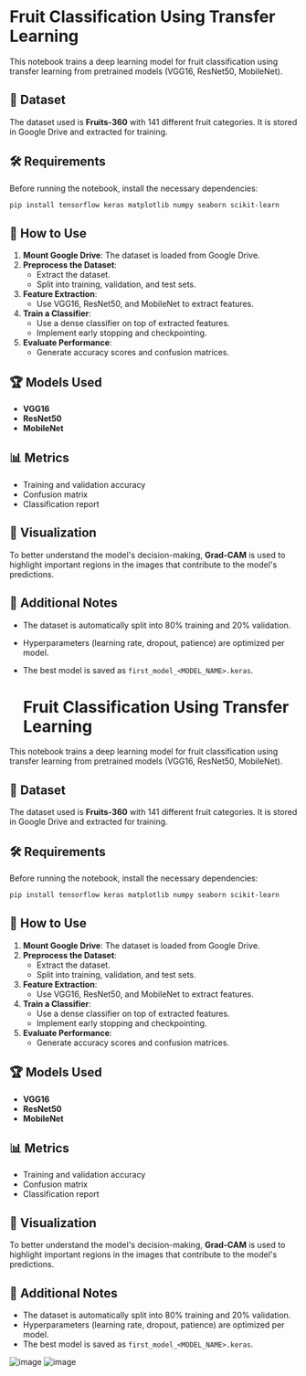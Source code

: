 # Fruit Classification Using Transfer Learning

This notebook trains a deep learning model for fruit classification using transfer learning from pretrained models (VGG16, ResNet50, MobileNet).

## 📂 Dataset

The dataset used is **Fruits-360** with 141 different fruit categories. It is stored in Google Drive and extracted for training.

## 🛠️ Requirements

Before running the notebook, install the necessary dependencies:

```sh
pip install tensorflow keras matplotlib numpy seaborn scikit-learn
```

## 🚀 How to Use

1. **Mount Google Drive**: The dataset is loaded from Google Drive.
2. **Preprocess the Dataset**:
   - Extract the dataset.
   - Split into training, validation, and test sets.
3. **Feature Extraction**:
   - Use VGG16, ResNet50, and MobileNet to extract features.
4. **Train a Classifier**:
   - Use a dense classifier on top of extracted features.
   - Implement early stopping and checkpointing.
5. **Evaluate Performance**:
   - Generate accuracy scores and confusion matrices.

## 🏆 Models Used

- **VGG16**
- **ResNet50**
- **MobileNet**

## 📊 Metrics

- Training and validation accuracy
- Confusion matrix
- Classification report

## 🎨 Visualization

To better understand the model's decision-making, **Grad-CAM** is used to highlight important regions in the images that contribute to the model's predictions.

## 🔗 Additional Notes

- The dataset is automatically split into 80% training and 20% validation.
- Hyperparameters (learning rate, dropout, patience) are optimized per model.
- The best model is saved as `first_model_<MODEL_NAME>.keras`.

  # Fruit Classification Using Transfer Learning

This notebook trains a deep learning model for fruit classification using transfer learning from pretrained models (VGG16, ResNet50, MobileNet).

## 📂 Dataset

The dataset used is **Fruits-360** with 141 different fruit categories. It is stored in Google Drive and extracted for training.

## 🛠️ Requirements

Before running the notebook, install the necessary dependencies:

```sh
pip install tensorflow keras matplotlib numpy seaborn scikit-learn
```

## 🚀 How to Use

1. **Mount Google Drive**: The dataset is loaded from Google Drive.
2. **Preprocess the Dataset**:
   - Extract the dataset.
   - Split into training, validation, and test sets.
3. **Feature Extraction**:
   - Use VGG16, ResNet50, and MobileNet to extract features.
4. **Train a Classifier**:
   - Use a dense classifier on top of extracted features.
   - Implement early stopping and checkpointing.
5. **Evaluate Performance**:
   - Generate accuracy scores and confusion matrices.

## 🏆 Models Used

- **VGG16**
- **ResNet50**
- **MobileNet**

## 📊 Metrics

- Training and validation accuracy
- Confusion matrix
- Classification report

## 🎨 Visualization

To better understand the model's decision-making, **Grad-CAM** is used to highlight important regions in the images that contribute to the model's predictions.

## 🔗 Additional Notes

- The dataset is automatically split into 80% training and 20% validation.
- Hyperparameters (learning rate, dropout, patience) are optimized per model.
- The best model is saved as `first_model_<MODEL_NAME>.keras`.

![image](https://github.com/user-attachments/assets/2ad6d052-67b8-4fe6-be8d-6ddc4c7db612)
![image](https://github.com/user-attachments/assets/85f7a55b-7fd4-4f92-8575-3dabaabf342f)





